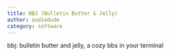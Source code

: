 ```yaml
---
title: BBJ (Bulletin Butter & Jelly)
author: audiodude
category: software
---
```

bbj: bulletin butter and jelly, a cozy bbs in your terminal
